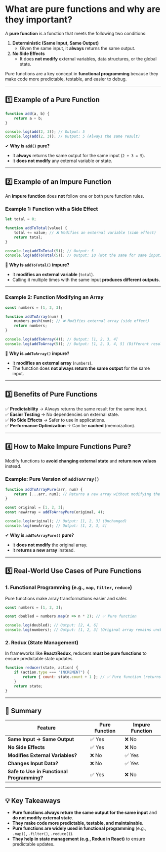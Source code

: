 # What are pure functions and why are they important?

A **pure function** is a function that meets the following two conditions:  

1. **Deterministic (Same Input, Same Output)**  
   - Given the same input, it **always** returns the same output.  
2. **No Side Effects**  
   - It does **not modify** external variables, data structures, or the global state.  

Pure functions are a key concept in **functional programming** because they make code more predictable, testable, and easier to debug.

---

## **1️⃣ Example of a Pure Function**
```javascript
function add(a, b) {
    return a + b;
}

console.log(add(2, 3)); // Output: 5
console.log(add(2, 3)); // Output: 5 (Always the same result)
```
✔ **Why is `add()` pure?**  
- It **always** returns the same output for the same input (`2 + 3 = 5`).  
- It **does not modify** any external variable or state.

---

## **2️⃣ Example of an Impure Function**
An **impure function** does **not** follow one or both pure function rules.

### **Example 1: Function with a Side Effect**
```javascript
let total = 0;

function addToTotal(value) {
    total += value; // ❌ Modifies an external variable (side effect)
    return total;
}

console.log(addToTotal(5)); // Output: 5
console.log(addToTotal(5)); // Output: 10 (Not the same for same input)
```
🚨 **Why is `addToTotal()` impure?**  
- It **modifies an external variable** (`total`).  
- Calling it multiple times with the same input **produces different outputs**.

---

### **Example 2: Function Modifying an Array**
```javascript
const numbers = [1, 2, 3];

function addToArray(num) {
    numbers.push(num); // ❌ Modifies external array (side effect)
    return numbers;
}

console.log(addToArray(4)); // Output: [1, 2, 3, 4]
console.log(addToArray(5)); // Output: [1, 2, 3, 4, 5] (Different result!)
```
🚨 **Why is `addToArray()` impure?**  
- It **modifies an external array** (`numbers`).  
- The function does **not always return the same output** for the same input.

---

## **3️⃣ Benefits of Pure Functions**
✅ **Predictability** → Always returns the same result for the same input.  
✅ **Easier Testing** → No dependencies on external state.  
✅ **No Side Effects** → Safer to use in applications.  
✅ **Performance Optimization** → Can be **cached** (memoization).  

---

## **4️⃣ How to Make Impure Functions Pure?**
Modify functions to **avoid changing external state** and **return new values** instead.

### **Example: Pure Version of `addToArray()`**
```javascript
function addToArrayPure(arr, num) {
    return [...arr, num]; // Returns a new array without modifying the original
}

const original = [1, 2, 3];
const newArray = addToArrayPure(original, 4);

console.log(original); // Output: [1, 2, 3] (Unchanged)
console.log(newArray); // Output: [1, 2, 3, 4]
```
✔ **Why is `addToArrayPure()` pure?**  
- It **does not modify** the original array.  
- It **returns a new array** instead.

---

## **5️⃣ Real-World Use Cases of Pure Functions**
### **1. Functional Programming (e.g., `map`, `filter`, `reduce`)**
Pure functions make array transformations easier and safer.

```javascript
const numbers = [1, 2, 3];

const doubled = numbers.map(n => n * 2); // ✅ Pure function

console.log(doubled); // Output: [2, 4, 6]
console.log(numbers); // Output: [1, 2, 3] (Original array remains unchanged)
```

### **2. Redux (State Management)**
In frameworks like **React/Redux**, reducers **must be pure functions** to ensure predictable state updates.

```javascript
function reducer(state, action) {
    if (action.type === "INCREMENT") {
        return { count: state.count + 1 }; // ✅ Pure function (returns a new object)
    }
    return state;
}
```

---

## **🔹 Summary**
| Feature | Pure Function | Impure Function |
|---------|--------------|----------------|
| **Same Input → Same Output** | ✅ Yes | ❌ No |
| **No Side Effects** | ✅ Yes | ❌ No |
| **Modifies External Variables?** | ❌ No | ✅ Yes |
| **Changes Input Data?** | ❌ No | ✅ Yes |
| **Safe to Use in Functional Programming?** | ✅ Yes | ❌ No |

---

## **💡 Key Takeaways**
- **Pure functions always return the same output for the same input** and **do not modify external state**.  
- **They make code more predictable, testable, and maintainable**.  
- **Pure functions are widely used in functional programming** (e.g., `.map()`, `.filter()`, `.reduce()`).  
- **They help in state management (e.g., Redux in React)** to ensure predictable updates.  
